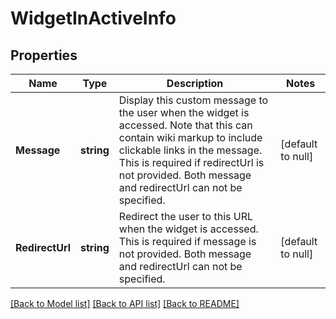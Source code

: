 # WidgetInActiveInfo

## Properties
Name | Type | Description | Notes
------------ | ------------- | ------------- | -------------
**Message** | **string** | Display this custom message to the user when the widget is accessed. Note that this can contain wiki markup to include clickable links in the message. This is required if redirectUrl is not provided. Both message and redirectUrl can not be specified. | [default to null]
**RedirectUrl** | **string** | Redirect the user to this URL when the widget is accessed. This is required if message is not provided. Both message and redirectUrl can not be specified. | [default to null]

[[Back to Model list]](../README.md#documentation-for-models) [[Back to API list]](../README.md#documentation-for-api-endpoints) [[Back to README]](../README.md)


